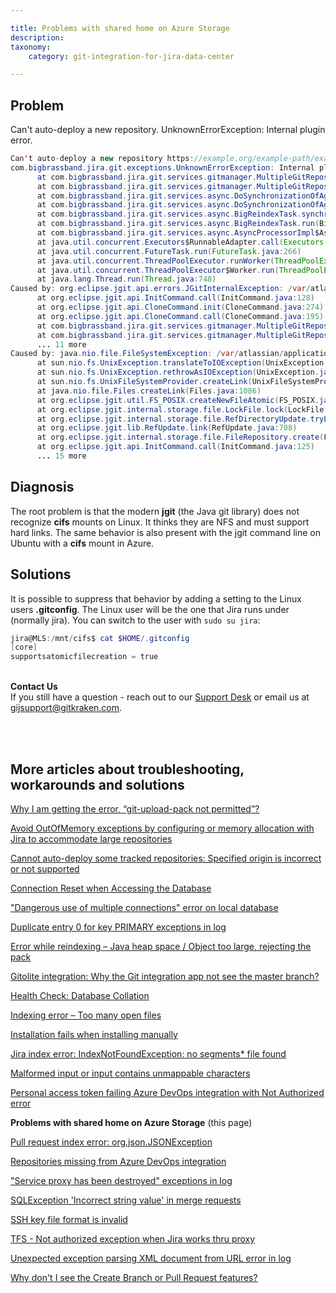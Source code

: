 ```yaml
---

title: Problems with shared home on Azure Storage
description:
taxonomy:
    category: git-integration-for-jira-data-center

---
```


<!-- TROUBLESHOOTING -->

## Problem

Сan't auto-deploy a new repository. UnknownErrorException: Internal plugin error.

```java
Сan't auto-deploy a new repository https://example.org/example-path/example-git-repository.git
com.bigbrassband.jira.git.exceptions.UnknownErrorException: Internal plugin error.
      at com.bigbrassband.jira.git.services.gitmanager.MultipleGitRepositoryManagerImpl.setupRepository(MultipleGitRepositoryManagerImpl.java:817)
      at com.bigbrassband.jira.git.services.gitmanager.MultipleGitRepositoryManagerImpl.deployRepository(MultipleGitRepositoryManagerImpl.java:880)
      at com.bigbrassband.jira.git.services.async.DoSynchronizationOfAggregatedRepoTask.createNewRepository(DoSynchronizationOfAggregatedRepoTask.java:156)
      at com.bigbrassband.jira.git.services.async.DoSynchronizationOfAggregatedRepoTask.run(DoSynchronizationOfAggregatedRepoTask.java:117)
      at com.bigbrassband.jira.git.services.async.BigReindexTask.synchronize(BigReindexTask.java:195)
      at com.bigbrassband.jira.git.services.async.BigReindexTask.run(BigReindexTask.java:103)
      at com.bigbrassband.jira.git.services.async.AsyncProcessorImpl$AsyncTaskWrapper.run(AsyncProcessorImpl.java:114)
      at java.util.concurrent.Executors$RunnableAdapter.call(Executors.java:511)
      at java.util.concurrent.FutureTask.run(FutureTask.java:266)
      at java.util.concurrent.ThreadPoolExecutor.runWorker(ThreadPoolExecutor.java:1149)
      at java.util.concurrent.ThreadPoolExecutor$Worker.run(ThreadPoolExecutor.java:624)
      at java.lang.Thread.run(Thread.java:748)
Caused by: org.eclipse.jgit.api.errors.JGitInternalException: /var/atlassian/application-data/jira/data/git-plugin/example/HEAD.lock.ace055a41a2e4w392k2k9d -> /var/atlassian/application-data/jira/data/git-plugin/example/HEAD.lock: Operation not supported
      at org.eclipse.jgit.api.InitCommand.call(InitCommand.java:128)
      at org.eclipse.jgit.api.CloneCommand.init(CloneCommand.java:274)
      at org.eclipse.jgit.api.CloneCommand.call(CloneCommand.java:195)
      at com.bigbrassband.jira.git.services.gitmanager.MultipleGitRepositoryManagerImpl.runCloneCommand(MultipleGitRepositoryManagerImpl.java:700)
      at com.bigbrassband.jira.git.services.gitmanager.MultipleGitRepositoryManagerImpl.setupRepository(MultipleGitRepositoryManagerImpl.java:796)
      ... 11 more
Caused by: java.nio.file.FileSystemException: /var/atlassian/application-data/jira/data/git-plugin/example/HEAD.lock.ace055a41a2e442bba91d3 -> /var/atlassian/application-data/jira/data/git-plugin/example/HEAD.lock: Operation not supported
      at sun.nio.fs.UnixException.translateToIOException(UnixException.java:91)
      at sun.nio.fs.UnixException.rethrowAsIOException(UnixException.java:102)
      at sun.nio.fs.UnixFileSystemProvider.createLink(UnixFileSystemProvider.java:476)
      at java.nio.file.Files.createLink(Files.java:1086)
      at org.eclipse.jgit.util.FS_POSIX.createNewFileAtomic(FS_POSIX.java:455)
      at org.eclipse.jgit.internal.storage.file.LockFile.lock(LockFile.java:164)
      at org.eclipse.jgit.internal.storage.file.RefDirectoryUpdate.tryLock(RefDirectoryUpdate.java:89)
      at org.eclipse.jgit.lib.RefUpdate.link(RefUpdate.java:708)
      at org.eclipse.jgit.internal.storage.file.FileRepository.create(FileRepository.java:309)
      at org.eclipse.jgit.api.InitCommand.call(InitCommand.java:125)
      ... 15 more
```

## Diagnosis

The root problem is that the modern **jgit** (the Java git library) does not recognize **cifs** mounts on Linux. It thinks they are NFS and must support hard links. The same behavior is also present with the jgit command line on Ubuntu with a **cifs** mount in Azure.


## Solutions

It is possible to suppress that behavior by adding a setting to the Linux users **.gitconfig**. The Linux user will be the one that Jira runs under (normally jira). You can switch to the user with `sudo su jira`:

```powershell
jira@MLS:/mnt/cifs$ cat $HOME/.gitconfig
[core]
supportsatomicfilecreation = true
```

<br>

<div class="bbb-callout bbb--info">
    <div class="irow">
    <div class="ilogobox">
        <span class="logoimg"></span>
    </div>
    <div class="imsgbox">
        <b>Contact Us</b><br>
        If you still have a question - reach out to our <a href='https://help.gitkraken.com/git-integration-for-jira-data-center/gij-self-hosted-contact-support/'>Support Desk</a> or email us at <a href='gijsupport@gitkraken.com'>gijsupport@gitkraken.com</a>.
    </div>
    </div>
</div>
<br>

<p>&nbsp;</p>

## More articles about troubleshooting, workarounds and solutions

[Why I am getting the error, “git-upload-pack not permitted”?](/git-integration-for-jira-data-center/why-i-am-getting-the-error-git-upload-pack-not-permitted-gij-self-managed/)

[Avoid OutOfMemory exceptions by configuring or memory allocation with Jira to accommodate large repositories](/git-integration-for-jira-data-center/avoid-outofmemory-exceptions-by-configuring-or-memory-allocation-with-jira-to-accommodate-large-repositories-gij-self-managed)

[Cannot auto-deploy some tracked repositories: Specified origin is incorrect or not supported](/git-integration-for-jira-data-center/Cannot-auto-deploy-some-tracked-repositories-gij-self-managed)

[Connection Reset when Accessing the Database](/git-integration-for-jira-data-center/Connection-reset-when-accessing-the-database-gij-self-managed)

["Dangerous use of multiple connections" error on local database](/git-integration-for-jira-data-center/Dangerous-use-of-multiple-connections-error-on-local-database-gij-self-managed)

[Duplicate entry 0 for key PRIMARY exceptions in log](/git-integration-for-jira-data-center/Duplicate-entry-0-for-key-PRIMARY-exceptions-in-log-gij-self-managed)

[Error while reindexing – Java heap space / Object too large, rejecting the pack](/git-integration-for-jira-data-center/Error-while-reindexing-Java-heap-space-Object-too-large,-rejecting-the-pack-gij-self-managed)

[Gitolite integration: Why the Git integration app not see the master branch?](/git-integration-for-jira-data-center/Gitolite-integration--why-the-Git-integration-app-not-see-the-master-branch-gij-self-managed)

[Health Check: Database Collation](/git-integration-for-jira-data-center/Health-check--database-collation-gij-self-managed)

[Indexing error – Too many open files](/git-integration-for-jira-data-center/Indexing-error-Too-many-open-files-gij-self-managed)

[Installation fails when installing manually](/git-integration-for-jira-data-center/Installation-fails-when-installing-manually-gij-self-managed)

[Jira index error: IndexNotFoundException: no segments* file found](/git-integration-for-jira-data-center/Jira-index-error--IndexNotFoundException--no-segments-file-found)

[Malformed input or input contains unmappable characters](/git-integration-for-jira-data-center/Malformed-input-or-input-contains-unmappable-characters-gij-self-managed)

[Personal access token failing Azure DevOps integration with Not Authorized error](/git-integration-for-jira-data-center/Personal-access-token-failing-azure-devops-integration-with-Not-Authorized-error-gij-self-managed)

**Problems with shared home on Azure Storage** (this page)

[Pull request index error: org.json.JSONException](/git-integration-for-jira-data-center/Pull-request-index-error--JSONException-gij-self-managed)

[Repositories missing from Azure DevOps integration](/git-integration-for-jira-data-center/Repositories-missing-from-azure-devops-integration-gij-self-managed)

["Service proxy has been destroyed" exceptions in log](/git-integration-for-jira-data-center/service-proxy-has-been-destroyed-exceptions-in-log-gij-self-managed)

[SQLException 'Incorrect string value' in merge requests](/git-integration-for-jira-data-center/sqlexception-incorrect-string-value-in-merge-requests-gij-self-managed)

[SSH key file format is invalid](/git-integration-for-jira-data-center/ssh-key-file-format-is-invalid-gij-self-managed)

[TFS - Not authorized exception when Jira works thru proxy](/git-integration-for-jira-data-center/tfs-not-authorized-exception-when-jira-works-thru-proxy-gij-self-managed)

[Unexpected exception parsing XML document from URL error in log](/git-integration-for-jira-data-center/Unexpected-exception-parsing-XML-document-from-URL-error-in-log-gij-self-managed)

[Why don't I see the Create Branch or Pull Request features?](/git-integration-for-jira-data-center/why-dont-i-see-the-create-branch-or-pull-request-features-gij-self-managed)

<br>
<br>

